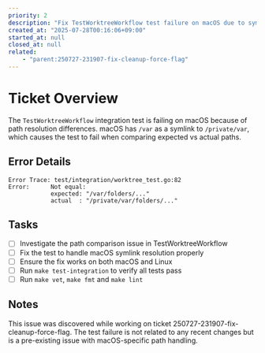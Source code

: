 ```yaml
---
priority: 2
description: "Fix TestWorktreeWorkflow test failure on macOS due to symlink path resolution"
created_at: "2025-07-28T00:16:06+09:00"
started_at: null
closed_at: null
related:
    - "parent:250727-231907-fix-cleanup-force-flag"
---
```


# Ticket Overview

The `TestWorktreeWorkflow` integration test is failing on macOS because of path resolution differences. macOS has `/var` as a symlink to `/private/var`, which causes the test to fail when comparing expected vs actual paths.

## Error Details

```
Error Trace: test/integration/worktree_test.go:82
Error:      Not equal: 
            expected: "/var/folders/..."
            actual  : "/private/var/folders/..."
```

## Tasks
- [ ] Investigate the path comparison issue in TestWorktreeWorkflow
- [ ] Fix the test to handle macOS symlink resolution properly
- [ ] Ensure the fix works on both macOS and Linux
- [ ] Run `make test-integration` to verify all tests pass
- [ ] Run `make vet`, `make fmt` and `make lint`

## Notes

This issue was discovered while working on ticket 250727-231907-fix-cleanup-force-flag. The test failure is not related to any recent changes but is a pre-existing issue with macOS-specific path handling.